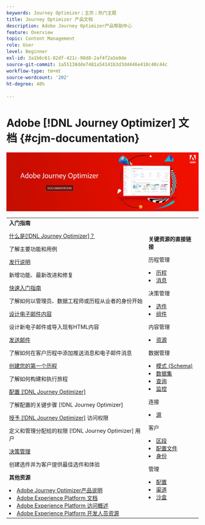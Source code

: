 ```yaml
---
keywords: Journey Optimizer；主页；热门主题
title: Journey Optimizer 产品文档
description: Adobe Journey Optimizer产品帮助中心
feature: Overview
topic: Content Management
role: User
level: Beginner
exl-id: 3a1b6c61-82df-421c-98d8-2af4f2a5e0de
source-git-commit: 1a55138dde7481a54141b3d3dd446e410c40c44c
workflow-type: tm+mt
source-wordcount: '202'
ht-degree: 40%

---
```


# Adobe [!DNL Journey Optimizer] 文档 {#cjm-documentation}

![](using/assets/do-not-localize/banner-cjm.jpg)


<table style="table-layout:fixed">
<tr>
  <td>
    <div><strong>入门指南</strong>
    </div>
    <p>
    <em></em>
    <p>
    <div>
      <a href="using/get-started.md">什么是[!DNL Journey Optimizer]？</a>
    </div>
    <p>了解主要功能和用例
    <p>
    <div>
      <a href="using/release-notes.md">发行说明</a>
    </div>
    <p>新增功能、最新改进和修复
   <p>
    <div>
      <a href="using/quick-start.md">快速入门指南</a>
    </div>
    <p>
    了解如何以管理员、数据工程师或历程从业者的身份开始
    <p>
    <p>
    <div>
      <a href="using/design-emails.md">设计电子邮件内容</a>
    </div>
    <p>
    设计新电子邮件或导入现有HTML内容
    <p>
    <div>
      <a href="using/building-journeys/journeys-message.md">发送邮件</a>
    </div>
    <p>了解如何在客户历程中添加推送消息和电子邮件消息
    <p>
    <div>
    <a href="using/building-journeys/journeys-uc.md">创建您的第一个历程</a>
    </div>
    <p>了解如何构建和执行旅程
    <p>
    <div>
    <a href="using/configuration/get-started-configuration.md">配置 [!DNL Journey Optimizer]</a>
    </div>
    <p>了解配置的关键步骤 [!DNL Journey Optimizer]
    <p>
    <div>
    <a href="using/administration/permissions-overview.md">授予 [!DNL Journey Optimizer]</a> 访问权限 
    </div>
    <p>定义和管理分配给的权限 [!DNL Journey Optimizer] 用户
    <p>
    <div>
    <a href="using/offers/get-started/starting-offer-decisioning.md">决策管理</a>
    </div>
    <p>创建选件并为客户提供最佳选件和体验
    <p>
    <p>
    <div><strong>其他资源</strong>
    </div>
    <p>
    <p>
    <div>
    <li>
      <a href="https://helpx.adobe.com/legal/product-descriptions/adobe-journey-optimizer.html" target="_blank">Adobe Journey Optimizer产品说明</a>
    </li>
    </div>
    <div>
    <li>
      <a href="https://experienceleague.adobe.com/docs/experience-platform/landing/home.html?lang=zh-Hans" target="_blank">Adobe Experience Platform 文档</a>
    </li>
    </div>
      <div>
      <li>
      <a href="https://experienceleague.adobe.com/docs/experience-platform/access-control/home.html?lang=zh-Hans" target="_blank">Adobe Experience Platform 访问概述</a>
    </li>
    </div>
      <div>
      <li>
      <a href="https://www.adobe.com/cn/experience-platform/documentation-and-developer-resources.html" target="_blank">Adobe Experience Platform 开发人员资源</a>
    </li>
    </div>
  </td>
   <td>
   <div><strong>关键资源的直接链接</strong>
    </div>
    <p>
    <em></em>
    <p>
    <p>历程管理</p>
    <li>
      <a href="using/building-journeys/journey-gs.md">历程</a>
    </li>
    <li>
      <a href="using/create-message.md">消息</a>
    </li>
    <p>
    <p>决策管理</p>
    <li>
      <a href="using/offers/get-started/starting-offer-decisioning.md">选件</a>
    </li>
     <li>
      <a href="using/offers/offer-library/key-steps.md">组件</a>
    </li>
    <p>
    <p>内容管理</p>
    <li>
      <a href="using/assets-essentials.md">资源</a>
    </li>
    <p>
    <p>数据管理</p>
    <li>
      <a href="using/get-started-schemas.md">模式 (Schema)</a>
    </li>
     <li>
      <a href="using/get-started-datasets.md">数据集</a>
    </li>
        <li>
      <a href="using/get-started-queries.md">查询</a>
    </li>
     <li>
      <a href="https://experienceleague.adobe.com/docs/experience-platform/ingestion/quality/monitor-data-ingestion.html?lang=zh-Hans" target="_blank">监控</a>
    </li>
    <p>
    <p>连接</p>
    <li>
      <a href="using/get-started-sources.md">源</a>
    </li>
    <p>
    <p>客户</p>
    <li>
      <a href="using/segment/about-segments.md">区段</a>
    </li>
     <li>
      <a href="using/get-started-profiles.md">配置文件</a>
    </li>
    <li>
      <a href="using/get-started-identity.md">身份</a>
    </li>
    <p>
    <p>管理</p>
    <li>
      <a href="using/configuration/about-data-sources-events-actions.md">配置</a>
    </li>
    <li>
      <a href="using/configuration/get-started-configuration.md">渠道</a>
    </li>
     <li>
      <a href="using/administration/sandboxes.md">沙盒</a>
    </li>
  </td>
</tr>
</table>
